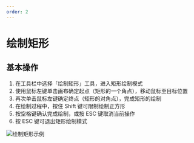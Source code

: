 ```yaml
---
order: 2
---
```

# 绘制矩形

## 基本操作

1. 在工具栏中选择「绘制矩形」工具，进入矩形绘制模式
2. 使用鼠标左键单击画布确定起点（矩形的一个角点），移动鼠标至目标位置
3. 再次单击鼠标左键确定终点（矩形的对角点），完成矩形的绘制
4. 在绘制过程中，按住 Shift 键可限制绘制正方形
5. 按空格键确认完成绘制，或按 ESC 键取消当前操作
6. 按 ESC 键可退出矩形绘制模式

![绘制矩形示例](/assets/usage/draw_rectangle.gif)

